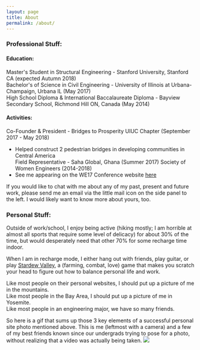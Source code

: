 ```yaml
---
layout: page
title: About
permalink: /about/
---
```

### Professional Stuff: 
#### Education: 
Master's Student in Structural Engineering - Stanford University, Stanford CA (expected Autumn 2018)  
Bachelor's of Science in Civil Engineering - University of Illinois at Urbana-Champaign, Urbana IL (May 2017)  
High School Diploma & International Baccalaureate Diploma - Bayview Secondary School, Richmond Hill ON, Canada (May 2014)  

#### Activities: 
Co-Founder & President - Bridges to Prosperity UIUC Chapter (September 2017 - May 2018)
- Helped construct 2 pedestrian bridges in developing communities in Central America  
Field Representative - Saha Global, Ghana (Summer 2017) 
Society of Women Engineers (2014-2018) 
- See me appearing on the WE17 Conference website [here](https://alltogether.swe.org/2017/10/swe-member-vivian-wong-is-always-connecting-always-engineering/)

If you would like to chat with me about any of my past, present and future work, please send me an email via the little mail icon on the side panel to the left. I would likely want to know more about yours, too.  

### Personal Stuff: 
Outside of work/school, I enjoy being active (hiking mostly; I am horrible at almost all sports that require some level of delicacy) for about 30% of the time, but would desperately need that other 70% for some recharge time indoor.  

When I am in recharge mode, I either hang out with friends, play guitar, or play [Stardew Valley](https://stardewvalley.net/), a (farming, combat, love) game that makes you scratch your head to figure out how to balance personal life and work.  

Like most people on their personal websites, I should put up a picture of me in the mountains.  
Like most people in the Bay Area, I should put up a picture of me in Yosemite.  
Like most people in an engineering major, we have so many friends.  

So here is a gif that sums up those 3 key elements of a successful personal site photo mentioned above. This is me (leftmost with a camera) and a few of my best friends known since our undergrads trying to pose for a photo, without realizing that a video was actually being taken. 
![](/assets/images/yosemite.gif)